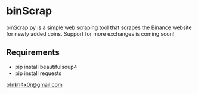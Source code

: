 # binScrap

binScrap.py is a simple web scraping tool that scrapes the Binance website for newly added coins. Support for more exchanges is coming soon!

## Requirements

* pip install beautifulsoup4
* pip install requests<br />

b1nkh4x0r@gmail.com
